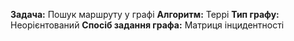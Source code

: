 **Задача:** Пошук маршруту у графі
**Алгоритм:** Террі
**Тип графу:** Неорієнтований
**Спосіб задання графа:** Матриця інцидентності

